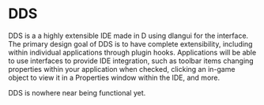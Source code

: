# DDS
DDS is a a highly extensible IDE made in D using dlangui for the interface. The primary design goal of DDS is to have complete extensibility, including within individual applications through plugin hooks.
Applications will be able to use interfaces to provide IDE integration, such as toolbar items changing properties within your application when checked, clicking an in-game object to view it in a Properties window within the IDE, and more.

DDS is nowhere near being functional yet.
